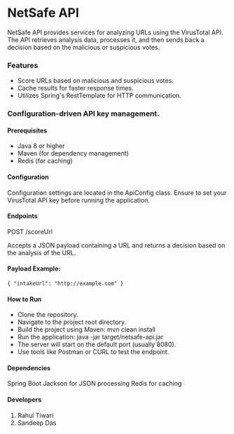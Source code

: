 # **NetSafe API**

NetSafe API provides services for analyzing URLs using the VirusTotal API. The API retrieves analysis data, processes it, and then sends back a decision based on the malicious or suspicious votes.

### Features

* Score URLs based on malicious and suspicious votes.
* Cache results for faster response times.
* Utilizes Spring's RestTemplate for HTTP communication.

### Configuration-driven API key management.

#### Prerequisites
* Java 8 or higher
* Maven (for dependency management)
* Redis (for caching)
#### Configuration
Configuration settings are located in the ApiConfig class. Ensure to set your VirusTotal API key before running the application.

#### Endpoints
POST /scoreUrl

Accepts a JSON payload containing a URL and returns a decision based on the analysis of the URL.

#### Payload Example:

`{
"intakeUrl": "http://example.com"
}`

#### How to Run

* Clone the repository.
* Navigate to the project root directory.
* Build the project using Maven: mvn clean install
* Run the application: java -jar target/netsafe-api.jar
* The server will start on the default port (usually 8080). 
* Use tools like Postman or CURL to test the endpoint.

#### Dependencies

Spring Boot
Jackson for JSON processing
Redis for caching

#### Developers

1. Rahul Tiwari 
2. Sandeep Das




